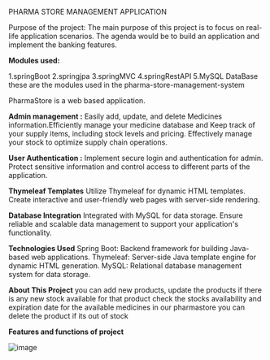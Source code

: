 PHARMA STORE MANAGEMENT APPLICATION 

Purpose of the project: The main purpose of this project is to focus on real-life application scenarios. The agenda would be to build an application and implement the banking features.

**Modules used:**

1.springBoot
2.springjpa
3.springMVC
4.springRestAPI
5.MySQL DataBase
these are the modules used in the pharma-store-management-system

PharmaStore is a web based application.

**Admin management :**
Easily add, update, and delete Medicines information.Efficiently manage your medicine database and Keep track of your supply items, including stock levels and pricing. Effectively manage your stock to optimize supply chain operations.

**User Authentication :**
Implement secure login and authentication for admin. Protect sensitive information and control access to different parts of the application.

**Thymeleaf Templates**
Utilize Thymeleaf for dynamic HTML templates. Create interactive and user-friendly web pages with server-side rendering.

**Database Integration**
Integrated with MySQL for data storage. Ensure reliable and scalable data management to support your application's functionality.

**Technologies Used**
Spring Boot: Backend framework for building Java-based web applications.
Thymeleaf: Server-side Java template engine for dynamic HTML generation.
MySQL: Relational database management system for data storage.

**About This Project**
you can add new products, update the products if there is any new stock available for that product
check the stocks availability and expiration date for the available medicines in our pharmastore
you can delete the product if its out of stock


**Features and functions of project**

![image](https://github.com/02ARTHI/Pharma-Store-Management-System/assets/164236172/cf46c633-01e7-4d49-8485-26d5e3fbd947)

